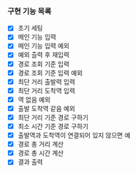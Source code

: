 ### 구현 기능 목록

- [x] 초기 세팅
- [x] 메인 기능 입력
- [x] 메인 기능 입력 예외
- [x] 예외 츨력 후 재입력
- [x] 경로 조회 기준 입력
- [x] 경로 조회 기준 입력 예외
- [x] 최단 거리 출발력 입력
- [x] 최단 거리 도착역 입력
- [x] 역 없음 예외
- [x] 출발 도착역 같음 예외
- [x] 최단 거리 기준 경로 구하기
- [x] 최소 시간 기준 경로 구하기
- [x] 출발역과 도착역이 연결되어 있지 않으면 예
- [x] 경로 총 거리 계산
- [x] 경로 총 시간 계산
- [x] 결과 출력
